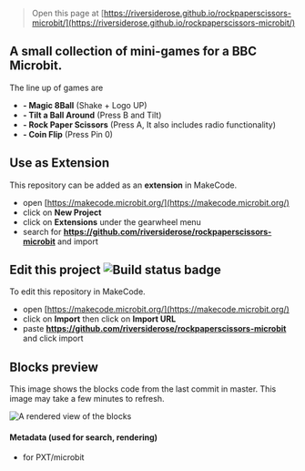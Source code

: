 
> Open this page at [https://riversiderose.github.io/rockpaperscissors-microbit/](https://riversiderose.github.io/rockpaperscissors-microbit/)
## A small collection of mini-games for a BBC Microbit.
The line up of games are
* **- Magic 8Ball** (Shake + Logo UP)                                                                                                                                    
* **- Tilt a Ball Around** (Press B and Tilt)
* **- Rock Paper Scissors** (Press A, It also includes radio functionality)
* **- Coin Flip** (Press Pin 0)


## Use as Extension

This repository can be added as an **extension** in MakeCode.

* open [https://makecode.microbit.org/](https://makecode.microbit.org/)
* click on **New Project**
* click on **Extensions** under the gearwheel menu
* search for **https://github.com/riversiderose/rockpaperscissors-microbit** and import

## Edit this project ![Build status badge](https://github.com/riversiderose/rockpaperscissors-microbit/workflows/MakeCode/badge.svg)

To edit this repository in MakeCode.

* open [https://makecode.microbit.org/](https://makecode.microbit.org/)
* click on **Import** then click on **Import URL**
* paste **https://github.com/riversiderose/rockpaperscissors-microbit** and click import

## Blocks preview

This image shows the blocks code from the last commit in master.
This image may take a few minutes to refresh.

![A rendered view of the blocks](https://github.com/riversiderose/rockpaperscissors-microbit/raw/master/.github/makecode/blocks.png)

#### Metadata (used for search, rendering)

* for PXT/microbit
<script src="https://makecode.com/gh-pages-embed.js"></script><script>makeCodeRender("{{ site.makecode.home_url }}", "{{ site.github.owner_name }}/{{ site.github.repository_name }}");</script>
